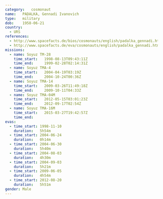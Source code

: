 ```yaml
---
category:	cosmonaut
name:	PADALKA, Gennadi Ivanovich 
type:	military
dob:	1958-06-21
country:
  - URS
references:
  - http://www.spacefacts.de/bios/cosmonauts/english/padalka_gennadi.htm
  - http://www.spacefacts.de/eva/cosmonauts/english/padalka_gennadi.htm
missions:
  - name: Soyuz TM-28
    time_start:   1998-08-13T09:43:11Z
    time_end:     1999-02-28T02:14:31Z
  - name: Soyuz TMA-4
    time_start:   2004-04-19T03:19Z
    time_end:     2004-10-24T00:36Z
  - name: Soyuz TMA-14
    time_start:   2009-03-26T11:49:18Z
    time_end:     2009-10-11T04:33Z
  - name: Soyuz TMA-04M
    time_start:   2012-05-15T03:01:23Z
    time_end:     2012-09-17T02:54Z
  - name: Soyuz TMA-16M
    time_start:   2015-03-27T19:42:57Z
    time_end:     
evas:
  - time_start: 1998-11-10
    duration:   5h54m
  - time_start: 2004-06-24
    duration:   0h14m
  - time_start: 2004-06-30
    duration:   5h40m
  - time_start: 2004-08-03
    duration:   4h30m
  - time_start: 2004-09-03
    duration:   5h21m
  - time_start: 2009-06-05
    duration:   4h54m
  - time_start: 2012-08-20
    duration:   5h51m
gender:	Male
---
```

